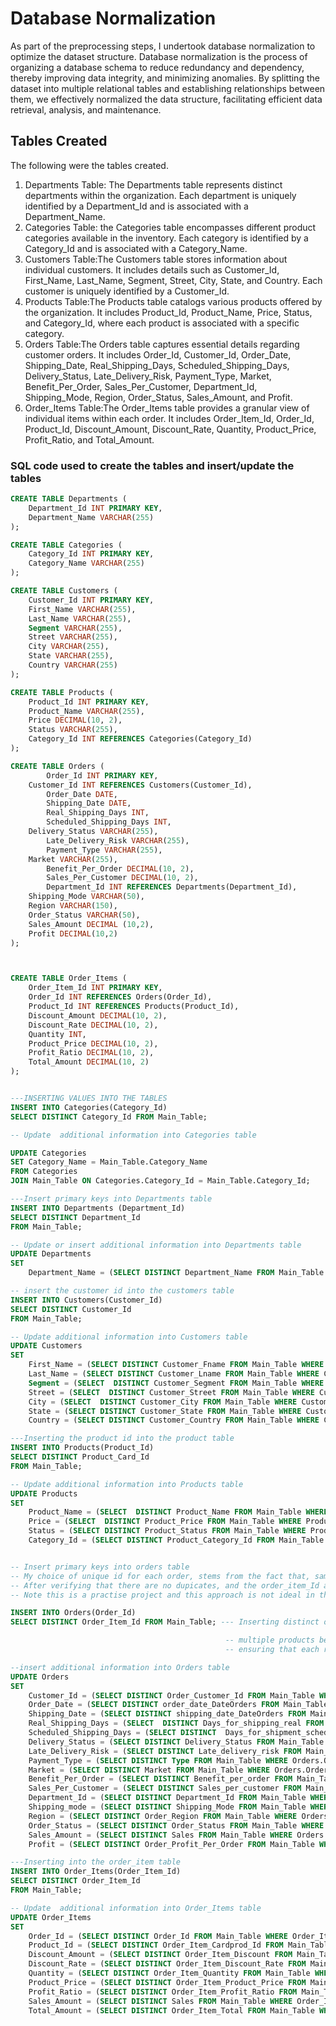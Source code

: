 # Database Normalization 
As part of the preprocessing steps, I undertook database normalization to optimize the dataset structure. Database normalization is the process of organizing a database schema to reduce redundancy and dependency, thereby improving data integrity, and minimizing anomalies. By splitting the dataset into multiple relational tables and establishing relationships between them, we effectively normalized the data structure, facilitating efficient data retrieval, analysis, and maintenance.

## Tables Created
The following were the tables created.

1. Departments Table: The Departments table represents distinct departments within the organization. Each department is uniquely identified by a Department_Id and is associated with a Department_Name.
2. Categories Table: the Categories table encompasses different product categories available in the inventory. Each category is identified by a Category_Id and is associated with a Category_Name.
3. Customers Table:The Customers table stores information about individual customers. It includes details such as Customer_Id, First_Name, Last_Name, Segment, Street, City, State, and Country. Each customer is uniquely identified by a Customer_Id.
4. Products Table:The Products table catalogs various products offered by the organization. It includes Product_Id, Product_Name, Price, Status, and Category_Id, where each product is associated with a specific category.
5. Orders Table:The Orders table captures essential details regarding customer orders. It includes Order_Id, Customer_Id, Order_Date, Shipping_Date, Real_Shipping_Days, Scheduled_Shipping_Days, Delivery_Status, Late_Delivery_Risk, Payment_Type, Market, Benefit_Per_Order, Sales_Per_Customer, Department_Id, Shipping_Mode, Region, Order_Status, Sales_Amount, and Profit.
6. Order_Items Table:The Order_Items table provides a granular view of individual items within each order. It includes Order_Item_Id, Order_Id, Product_Id, Discount_Amount, Discount_Rate, Quantity, Product_Price, Profit_Ratio, and Total_Amount.

### SQL code used to create the tables and insert/update the tables
```sql
CREATE TABLE Departments (
    Department_Id INT PRIMARY KEY,
    Department_Name VARCHAR(255)
);

CREATE TABLE Categories (
    Category_Id INT PRIMARY KEY,
    Category_Name VARCHAR(255)
);

CREATE TABLE Customers (
    Customer_Id INT PRIMARY KEY,
    First_Name VARCHAR(255),
    Last_Name VARCHAR(255),
    Segment VARCHAR(255),
    Street VARCHAR(255),
    City VARCHAR(255),
    State VARCHAR(255),
    Country VARCHAR(255)
);

CREATE TABLE Products (
    Product_Id INT PRIMARY KEY,
    Product_Name VARCHAR(255),
    Price DECIMAL(10, 2),
    Status VARCHAR(255),
    Category_Id INT REFERENCES Categories(Category_Id)
);

CREATE TABLE Orders (
    	Order_Id INT PRIMARY KEY,
	Customer_Id INT REFERENCES Customers(Customer_Id),
    	Order_Date DATE,
    	Shipping_Date DATE,
    	Real_Shipping_Days INT,
    	Scheduled_Shipping_Days INT,
	Delivery_Status VARCHAR(255),
    	Late_Delivery_Risk VARCHAR(255),
    	Payment_Type VARCHAR(255),
	Market VARCHAR(255),
    	Benefit_Per_Order DECIMAL(10, 2), 
    	Sales_Per_Customer DECIMAL(10, 2),
    	Department_Id INT REFERENCES Departments(Department_Id),
	Shipping_Mode VARCHAR(50),
 	Region VARCHAR(150),
	Order_Status VARCHAR(50),
	Sales_Amount DECIMAL (10,2),
	Profit DECIMAL(10,2)
);



CREATE TABLE Order_Items (
    Order_Item_Id INT PRIMARY KEY,
    Order_Id INT REFERENCES Orders(Order_Id),
    Product_Id INT REFERENCES Products(Product_Id),
    Discount_Amount DECIMAL(10, 2),
    Discount_Rate DECIMAL(10, 2),
    Quantity INT,
    Product_Price DECIMAL(10, 2),
    Profit_Ratio DECIMAL(10, 2),
    Total_Amount DECIMAL(10, 2)
);


---INSERTING VALUES INTO THE TABLES
INSERT INTO Categories(Category_Id)
SELECT DISTINCT Category_Id FROM Main_Table;

-- Update  additional information into Categories table

UPDATE Categories 
SET Category_Name = Main_Table.Category_Name
FROM Categories
JOIN Main_Table ON Categories.Category_Id = Main_Table.Category_Id;

---Insert primary keys into Departments table	
INSERT INTO Departments (Department_Id)
SELECT DISTINCT Department_Id
FROM Main_Table;

-- Update or insert additional information into Departments table
UPDATE Departments 
SET 
    Department_Name = (SELECT DISTINCT Department_Name FROM Main_Table WHERE Departments.Department_Id = Main_Table.Department_Id);

-- insert the customer id into the customers table
INSERT INTO Customers(Customer_Id)
SELECT DISTINCT Customer_Id
FROM Main_Table;

-- Update additional information into Customers table
UPDATE Customers 
SET 
    First_Name = (SELECT DISTINCT Customer_Fname FROM Main_Table WHERE Customers.Customer_Id = Main_Table.Customer_Id),
    Last_Name = (SELECT DISTINCT Customer_Lname FROM Main_Table WHERE Customers.Customer_Id = Main_Table.Customer_Id),
    Segment = (SELECT  DISTINCT Customer_Segment FROM Main_Table WHERE Customers.Customer_Id = Main_Table.Customer_Id),
    Street = (SELECT  DISTINCT Customer_Street FROM Main_Table WHERE Customers.Customer_Id = Main_Table.Customer_Id),
    City = (SELECT  DISTINCT Customer_City FROM Main_Table WHERE Customers.Customer_Id = Main_Table.Customer_Id),
    State = (SELECT DISTINCT Customer_State FROM Main_Table WHERE Customers.Customer_Id = Main_Table.Customer_Id),
    Country = (SELECT DISTINCT Customer_Country FROM Main_Table WHERE Customers.Customer_Id = Main_Table.Customer_Id);

---Inserting the product id into the product table
INSERT INTO Products(Product_Id)
SELECT DISTINCT Product_Card_Id
FROM Main_Table;

-- Update additional information into Products table
UPDATE Products 
SET 
    Product_Name = (SELECT  DISTINCT Product_Name FROM Main_Table WHERE Products.Product_Id = Main_Table.Product_Card_Id),
    Price = (SELECT  DISTINCT Product_Price FROM Main_Table WHERE Products.Product_Id = Main_Table.Product_Card_Id),
    Status = (SELECT DISTINCT Product_Status FROM Main_Table WHERE Products.Product_Id = Main_Table.Product_Card_Id),
    Category_Id = (SELECT DISTINCT Product_Category_Id FROM Main_Table WHERE Products.Product_Id = Main_Table.Product_Card_Id);


-- Insert primary keys into orders table
-- My choice of unique id for each order, stems from the fact that, same order ID is assigned to multiple orders from the same customer.
-- After verifying that there are no dupicates, and the order_item_Id also uniquely identifies individual order. I concluded to use the Order_Item_Id.
-- Note this is a practise project and this approach is not ideal in the real world unless, clients or stakeholders accept such an approach.

INSERT INTO Orders(Order_Id)
SELECT DISTINCT Order_Item_Id FROM Main_Table; --- Inserting distinct order_item_id values from Main_Table into the Orders table.

												-- multiple products being purchased in a single order. The order_item_id uniquely identifies each order item,
												-- ensuring that each row in the Orders table represents a distinct order item, despite potential repetitions in the order_id.

--insert additional information into Orders table
UPDATE Orders 
SET 
    Customer_Id = (SELECT DISTINCT Order_Customer_Id FROM Main_Table WHERE Orders.Order_Id = Main_Table.Order_Item_Id),
    Order_Date = (SELECT DISTINCT order_date_DateOrders FROM Main_Table WHERE Orders.Order_Id = Main_Table.Order_Item_Id),
    Shipping_Date = (SELECT DISTINCT shipping_date_DateOrders FROM Main_Table WHERE Orders.Order_Id = Main_Table.Order_Item_Id),
    Real_Shipping_Days = (SELECT  DISTINCT Days_for_shipping_real FROM Main_Table WHERE Orders.Order_Id = Main_Table.Order_Item_Id),
    Scheduled_Shipping_Days = (SELECT DISTINCT  Days_for_shipment_scheduled FROM Main_Table WHERE Orders.Order_Id = Main_Table.Order_Item_Id),
    Delivery_Status = (SELECT DISTINCT Delivery_Status FROM Main_Table WHERE Orders.Order_Id = Main_Table.Order_Item_Id),
    Late_Delivery_Risk = (SELECT DISTINCT Late_delivery_risk FROM Main_Table WHERE Orders.Order_Id = Main_Table.Order_Item_Id),
    Payment_Type = (SELECT DISTINCT Type FROM Main_Table WHERE Orders.Order_Id = Main_Table.Order_Item_Id),
    Market = (SELECT DISTINCT Market FROM Main_Table WHERE Orders.Order_Id = Main_Table.Order_Item_Id),
	Benefit_Per_Order = (SELECT DISTINCT Benefit_per_order FROM Main_Table WHERE Orders.Order_Id = Main_Table.Order_Item_Id), 
    Sales_Per_Customer = (SELECT DISTINCT Sales_per_customer FROM Main_Table WHERE Orders.Order_Id = Main_Table.Order_Item_Id),
	Department_Id = (SELECT DISTINCT Department_Id FROM Main_Table WHERE Orders.Order_Id = Main_Table.Order_Item_Id),
	Shipping_mode = (SELECT DISTINCT Shipping_Mode FROM Main_Table WHERE Orders.Order_Id = Main_Table.Order_Item_Id),
	Region = (SELECT DISTINCT Order_Region FROM Main_Table WHERE Orders.Order_Id = Main_Table.Order_Item_Id),
	Order_Status = (SELECT DISTINCT Order_Status FROM Main_Table WHERE Orders.Order_Id = Main_Table.Order_Item_Id),
	Sales_Amount = (SELECT DISTINCT Sales FROM Main_Table WHERE Orders.Order_Id = Main_Table.Order_Item_Id),
	Profit = (SELECT DISTINCT Order_Profit_Per_Order FROM Main_Table WHERE Orders.Order_Id = Main_Table.Order_Item_Id) ; 

---Inserting into the order_item table
INSERT INTO Order_Items(Order_Item_Id)
SELECT DISTINCT Order_Item_Id
FROM Main_Table;

-- Update  additional information into Order_Items table
UPDATE Order_Items 
SET 
    Order_Id = (SELECT DISTINCT Order_Id FROM Main_Table WHERE Order_Items.Order_Item_Id = Main_Table.Order_Item_Id),
    Product_Id = (SELECT DISTINCT Order_Item_Cardprod_Id FROM Main_Table WHERE Order_Items.Order_Item_Id = Main_Table.Order_Item_Id),
    Discount_Amount = (SELECT DISTINCT Order_Item_Discount FROM Main_Table WHERE Order_Items.Order_Item_Id = Main_Table.Order_Item_Id),
    Discount_Rate = (SELECT DISTINCT Order_Item_Discount_Rate FROM Main_Table WHERE Order_Items.Order_Item_Id = Main_Table.Order_Item_Id),
    Quantity = (SELECT DISTINCT Order_Item_Quantity FROM Main_Table WHERE Order_Items.Order_Item_Id = Main_Table.Order_Item_Id),
    Product_Price = (SELECT DISTINCT Order_Item_Product_Price FROM Main_Table WHERE Order_Items.Order_Item_Id = Main_Table.Order_Item_Id),
    Profit_Ratio = (SELECT DISTINCT Order_Item_Profit_Ratio FROM Main_Table WHERE Order_Items.Order_Item_Id = Main_Table.Order_Item_Id),
    Sales_Amount = (SELECT DISTINCT Sales FROM Main_Table WHERE Order_Items.Order_Item_Id = Main_Table.Order_Item_Id),
    Total_Amount = (SELECT DISTINCT Order_Item_Total FROM Main_Table WHERE Order_Items.Order_Item_Id = Main_Table.Order_Item_Id);



